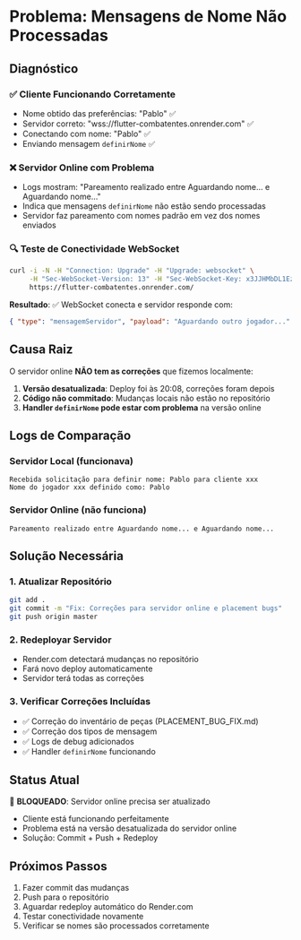 # Problema: Mensagens de Nome Não Processadas

## Diagnóstico

### ✅ Cliente Funcionando Corretamente

- Nome obtido das preferências: "Pablo" ✅
- Servidor correto: "wss://flutter-combatentes.onrender.com" ✅
- Conectando com nome: "Pablo" ✅
- Enviando mensagem `definirNome` ✅

### ❌ Servidor Online com Problema

- Logs mostram: "Pareamento realizado entre Aguardando nome... e Aguardando nome..."
- Indica que mensagens `definirNome` não estão sendo processadas
- Servidor faz pareamento com nomes padrão em vez dos nomes enviados

### 🔍 Teste de Conectividade WebSocket

```bash
curl -i -N -H "Connection: Upgrade" -H "Upgrade: websocket" \
     -H "Sec-WebSocket-Version: 13" -H "Sec-WebSocket-Key: x3JJHMbDL1EzLkh9GBhXDw==" \
     https://flutter-combatentes.onrender.com/
```

**Resultado**: ✅ WebSocket conecta e servidor responde com:

```json
{ "type": "mensagemServidor", "payload": "Aguardando outro jogador..." }
```

## Causa Raiz

O servidor online **NÃO tem as correções** que fizemos localmente:

1. **Versão desatualizada**: Deploy foi às 20:08, correções foram depois
2. **Código não commitado**: Mudanças locais não estão no repositório
3. **Handler `definirNome` pode estar com problema** na versão online

## Logs de Comparação

### Servidor Local (funcionava)

```
Recebida solicitação para definir nome: Pablo para cliente xxx
Nome do jogador xxx definido como: Pablo
```

### Servidor Online (não funciona)

```
Pareamento realizado entre Aguardando nome... e Aguardando nome...
```

## Solução Necessária

### 1. Atualizar Repositório

```bash
git add .
git commit -m "Fix: Correções para servidor online e placement bugs"
git push origin master
```

### 2. Redeployar Servidor

- Render.com detectará mudanças no repositório
- Fará novo deploy automaticamente
- Servidor terá todas as correções

### 3. Verificar Correções Incluídas

- ✅ Correção do inventário de peças (PLACEMENT_BUG_FIX.md)
- ✅ Correção dos tipos de mensagem
- ✅ Logs de debug adicionados
- ✅ Handler `definirNome` funcionando

## Status Atual

🔴 **BLOQUEADO**: Servidor online precisa ser atualizado

- Cliente está funcionando perfeitamente
- Problema está na versão desatualizada do servidor online
- Solução: Commit + Push + Redeploy

## Próximos Passos

1. Fazer commit das mudanças
2. Push para o repositório
3. Aguardar redeploy automático do Render.com
4. Testar conectividade novamente
5. Verificar se nomes são processados corretamente
